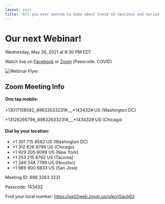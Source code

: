 ```yaml
---
layout: post
title: "All you ever wanted to know about Covid-19 Vaccines and Variants!"
---
```


# Our next Webinar!

Wednesday, May 26, 2021 at 8:30 PM EDT

Watch live on [Facebook](https://www.facebook.com/events/2060694800748025/) or [Zoom](https://us02web.zoom.us/j/89832633231?pwd=bEQ5WlQxK2JwMUh2UGlySnR0S0VTUT09) (Passcode: COVID)

<img src="https://scontent.xx.fbcdn.net/v/t1.6435-9/181295829_128853645953890_5817666295063909723_n.jpg?_nc_cat=104&ccb=1-3&_nc_sid=340051&_nc_ohc=6jF8zdRmuEMAX8Effqn&_nc_ht=scontent.xx&oh=f9e2aa056971c1e28dd885ba3c3a6cfa&oe=60D13040" alt="Webinar Flyer" />


## Zoom Meeting Info

#### One tap mobile: 
+13017158592,,89832633231#,,,,*143432# US (Washington DC)

+13126266799,,89832633231#,,,,*143432# US (Chicago)


#### Dial by your location:
 * +1 301 715 8592 US (Washington DC)
 * +1 312 626 6799 US (Chicago)
 * +1 929 205 6099 US (New York)
 * +1 253 215 8782 US (Tacoma)
 * +1 346 248 7799 US (Houston)
 * +1 669 900 6833 US (San Jose)

Meeting ID: 898 3263 3231

Passcode: 143432

Find your local number: https://us02web.zoom.us/u/kcrjSauh63
